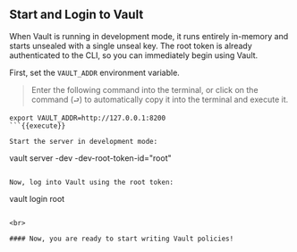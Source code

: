 ## Start and Login to Vault

When Vault is running in development mode, it runs entirely in-memory and starts unsealed with a single unseal key. The root token is already authenticated to the CLI, so you can immediately begin using Vault.

First, set the `VAULT_ADDR` environment variable.

> Enter the following command into the terminal, or click on the command (`⮐`) to automatically copy it into the terminal and execute it.

```
export VAULT_ADDR=http://127.0.0.1:8200
```{{execute}}

Start the server in development mode:

```
vault server -dev -dev-root-token-id="root"
```{{execute}}

Now, log into Vault using the root token:

```
vault login root
```{{execute}}

<br>

#### Now, you are ready to start writing Vault policies!
